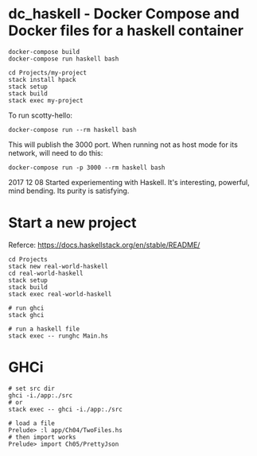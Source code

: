 # dc_haskell - Docker Compose and Docker files for a haskell container

```
docker-compose build
docker-compose run haskell bash

cd Projects/my-project
stack install hpack
stack setup
stack build
stack exec my-project
```

To run scotty-hello:
```
docker-compose run --rm haskell bash
```

This will publish the 3000 port. When running not as host mode for its network, will need to do this:
```
docker-compose run -p 3000 --rm haskell bash
```

2017 12 08 Started experiementing with Haskell. It's interesting, powerful, mind bending. Its purity is satisfying.


# Start a new project
Referce: https://docs.haskellstack.org/en/stable/README/
```
cd Projects
stack new real-world-haskell
cd real-world-haskell
stack setup
stack build
stack exec real-world-haskell

# run ghci
stack ghci

# run a haskell file
stack exec -- runghc Main.hs
```

# GHCi
```
# set src dir
ghci -i./app:./src
# or
stack exec -- ghci -i./app:./src

# load a file
Prelude> :l app/Ch04/TwoFiles.hs
# then import works
Prelude> import Ch05/PrettyJson
```
